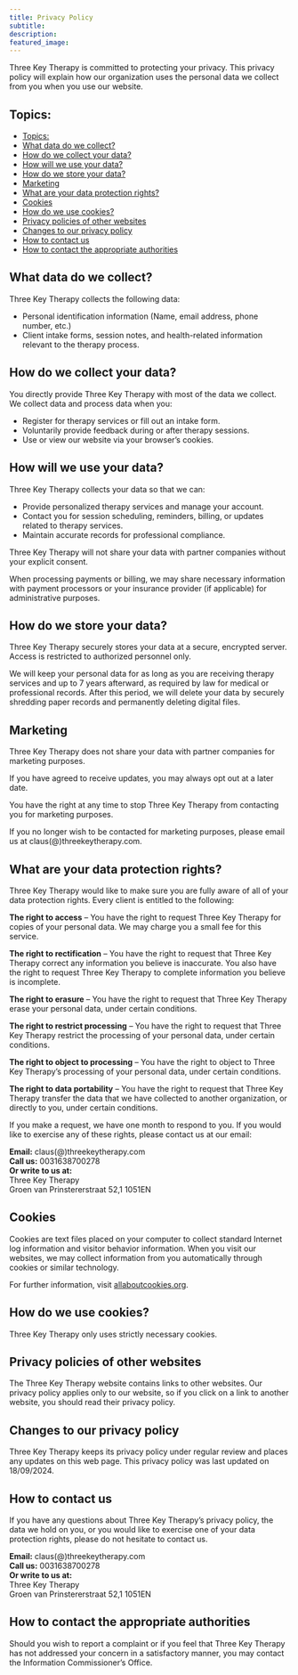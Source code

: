 ```yaml
---
title: Privacy Policy
subtitle: 
description:
featured_image: 
---
```


Three Key Therapy is committed to protecting your privacy.
This privacy policy will explain how our organization uses the personal data we collect from you when you use our website.

## Topics:

- [Topics:](#topics)
- [What data do we collect?](#what-data-do-we-collect)
- [How do we collect your data?](#how-do-we-collect-your-data)
- [How will we use your data?](#how-will-we-use-your-data)
- [How do we store your data?](#how-do-we-store-your-data)
- [Marketing](#marketing)
- [What are your data protection rights?](#what-are-your-data-protection-rights)
- [Cookies](#cookies)
- [How do we use cookies?](#how-do-we-use-cookies)
- [Privacy policies of other websites](#privacy-policies-of-other-websites)
- [Changes to our privacy policy](#changes-to-our-privacy-policy)
- [How to contact us](#how-to-contact-us)
- [How to contact the appropriate authorities](#how-to-contact-the-appropriate-authorities)

## What data do we collect?

Three Key Therapy collects the following data:

*   Personal identification information (Name, email address, phone number, etc.)
*   Client intake forms, session notes, and health-related information relevant to the therapy process.

## How do we collect your data?

You directly provide Three Key Therapy with most of the data we collect. We collect data and process data when you:

*   Register for therapy services or fill out an intake form.
*   Voluntarily provide feedback during or after therapy sessions.
*   Use or view our website via your browser’s cookies.

## How will we use your data?

Three Key Therapy collects your data so that we can:

*   Provide personalized therapy services and manage your account.
*   Contact you for session scheduling, reminders, billing, or updates related to therapy services.
*   Maintain accurate records for professional compliance.

Three Key Therapy will not share your data with partner companies without your explicit consent.

When processing payments or billing, we may share necessary information with payment processors or your insurance provider (if applicable) for administrative purposes.

## How do we store your data?

Three Key Therapy securely stores your data at a secure, encrypted server.
Access is restricted to authorized personnel only.

We will keep your personal data for as long as you are receiving therapy services and up to 7 years afterward, as required by law for medical or professional records.
After this period, we will delete your data by securely shredding paper records and permanently deleting digital files.

## Marketing

Three Key Therapy does not share your data with partner companies for marketing purposes.

If you have agreed to receive updates, you may always opt out at a later date.

You have the right at any time to stop Three Key Therapy from contacting you for marketing purposes.

If you no longer wish to be contacted for marketing purposes, please email us at claus(@)threekeytherapy.com.

## What are your data protection rights?

Three Key Therapy would like to make sure you are fully aware of all of your data protection rights.
Every client is entitled to the following:

**The right to access** – You have the right to request Three Key Therapy for copies of your personal data.
We may charge you a small fee for this service.

**The right to rectification** – You have the right to request that Three Key Therapy correct any information you believe is inaccurate.
You also have the right to request Three Key Therapy to complete information you believe is incomplete.

**The right to erasure** – You have the right to request that Three Key Therapy erase your personal data, under certain conditions.

**The right to restrict processing** – You have the right to request that Three Key Therapy restrict the processing of your personal data, under certain conditions.

**The right to object to processing** – You have the right to object to Three Key Therapy’s processing of your personal data, under certain conditions.

**The right to data portability** – You have the right to request that Three Key Therapy transfer the data that we have collected to another organization, or directly to you, under certain conditions.

If you make a request, we have one month to respond to you.
If you would like to exercise any of these rights, please contact us at our email:

**Email:** claus(@)threekeytherapy.com  
**Call us:** 0031638700278  
**Or write to us at:**  
Three Key Therapy  
Groen van Prinstererstraat 52,1 1051EN

## Cookies

Cookies are text files placed on your computer to collect standard Internet log information and visitor behavior information.
When you visit our websites, we may collect information from you automatically through cookies or similar technology.

For further information, visit [allaboutcookies.org](https://www.allaboutcookies.org).

## How do we use cookies?

Three Key Therapy only uses strictly necessary cookies.

## Privacy policies of other websites

The Three Key Therapy website contains links to other websites.
Our privacy policy applies only to our website, so if you click on a link to another website, you should read their privacy policy.

## Changes to our privacy policy

Three Key Therapy keeps its privacy policy under regular review and places any updates on this web page.
This privacy policy was last updated on 18/09/2024.

## How to contact us

If you have any questions about Three Key Therapy’s privacy policy, the data we hold on you, or you would like to exercise one of your data protection rights, please do not hesitate to contact us.

**Email:** claus(@)threekeytherapy.com  
**Call us:** 0031638700278  
**Or write to us at:**  
Three Key Therapy  
Groen van Prinstererstraat 52,1 1051EN

## How to contact the appropriate authorities

Should you wish to report a complaint or if you feel that Three Key Therapy has not addressed your concern in a satisfactory manner, you may contact the Information Commissioner’s Office.
